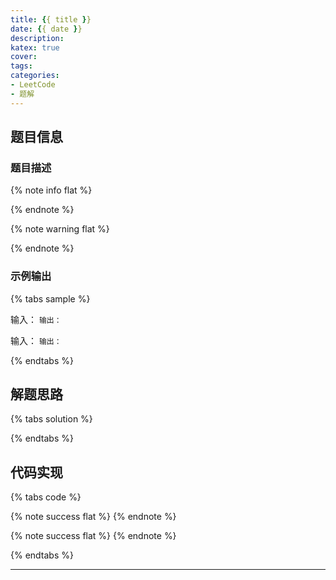 ```yaml
---
title: {{ title }}
date: {{ date }}
description: 
katex: true
cover: 
tags:
categories:
- LeetCode
- 题解
---
```


## 题目信息

### 题目描述

{% note info flat %}

{% endnote %}

{% note warning flat %}

{% endnote %}

### 示例输出

{% tabs sample %}
<!-- tab 示例输出1 -->
输入： ``
输出： ``
<!-- endtab -->

<!-- tab 示例输出2 -->
输入： ``
输出： ``
<!-- endtab -->
{% endtabs %}

## 解题思路

{% tabs solution %}
<!-- tab 思路1 -->

<!-- endtab -->

<!-- tab 思路2 -->

<!-- endtab -->
{% endtabs %}

## 代码实现

{% tabs code %}
<!-- tab 代码实现1 -->
{% note success flat %}
{% endnote %}
<!-- endtab -->

<!-- tab 代码实现2 -->
{% note success flat %}
{% endnote %}
<!-- endtab -->
{% endtabs %}

---
